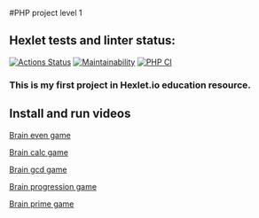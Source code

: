 #PHP project level 1

## Hexlet tests and linter status:
[![Actions Status](https://github.com/UsmonBarfakov/php-project-lvl1/workflows/hexlet-check/badge.svg)](https://github.com/UsmonBarfakov/php-project-lvl1/actions)
[![Maintainability](https://api.codeclimate.com/v1/badges/a99a88d28ad37a79dbf6/maintainability)](https://codeclimate.com/github/codeclimate/codeclimate/maintainability)
[![PHP CI](https://github.com/UsmonBarfakov/php-project-lvl1/actions/workflows/CI%20PHP.yml/badge.svg)](https://github.com/UsmonBarfakov/php-project-lvl1/actions/workflows/CI%20PHP.yml)

### This is my first project in Hexlet.io education resource.

## Install and run videos
[Brain even game](https://asciinema.org/a/TjPm5NbbrTsR7F7YzJbhH6wgo)

[Brain calc game](https://asciinema.org/a/C7W4nryYStLv9Wm5wnfHFJPqZ)

[Brain gcd game](https://asciinema.org/a/VC6mG0FNbZGvW2UwdrPOtYrWJ)

[Brain progression game](https://asciinema.org/a/CobjQvvT3lALSt02co9UfccCT)

[Brain prime game](https://asciinema.org/a/RG0QYjngN56hftYKIIAEg7nrs)
